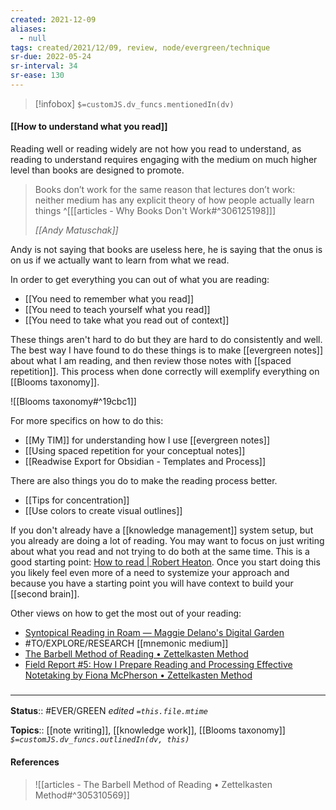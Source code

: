 ```yaml
---
created: 2021-12-09 
aliases:
  - null
tags: created/2021/12/09, review, node/evergreen/technique 
sr-due: 2022-05-24
sr-interval: 34
sr-ease: 130
---
```

> [!infobox]
`$=customJS.dv_funcs.mentionedIn(dv)`

#### [[How to understand what you read]] 

Reading well or reading widely are not
how you read to understand, as
reading to understand requires engaging with the medium on much higher level than books are designed to promote.

> Books don’t work for the same reason that lectures don’t work: neither medium has any explicit theory of how people actually learn things
> ^[[[articles - Why Books Don't Work#^306125198]]]
> 
> <cite>[[Andy Matuschak]]</cite>

Andy is not saying that books are useless here, he is saying that the onus is on us if we actually want to learn from what we read.

In order to get everything you can out of what you are reading:
- [[You need to remember what you read]]
- [[You need to teach yourself what you read]]
- [[You need to take what you read out of context]]

These things aren't hard to do but they are hard to do consistently and well.
The best way I have found to do these things is to make [[evergreen notes]] about what I am reading,
and then review those notes with [[spaced repetition]].
This process when done correctly will exemplify everything on [[Blooms taxonomy]].

![[Blooms taxonomy#^19cbc1]]

For more specifics on how to do this:
- [[My TIM]] for understanding how I use [[evergreen notes]]
- [[Using spaced repetition for your conceptual notes]]
- [[Readwise Export for Obsidian - Templates and Process]]

There are also things you do to make the reading process better.
- [[Tips for concentration]]
- [[Use colors to create visual outlines]] 

If you don't already have a [[knowledge management]] system setup, but you already are doing a lot of reading. You may want to focus on just writing about what you read and not trying to do both at the same time. 
This is a good starting point: [How to read | Robert Heaton](https://robertheaton.com/2018/06/25/how-to-read/).
Once you start doing this you likely feel even more of a need to systemize your approach and because you have a starting point you will have context to build your [[second brain]].

Other views on how to get the most out of your reading:
- [Syntopical Reading in Roam — Maggie Delano's Digital Garden](https://www.maggiedelano.com/garden/syntopical-reading-in-roam)
- #TO/EXPLORE/RESEARCH  [[mnemonic medium]]
- [The Barbell Method of Reading • Zettelkasten Method](https://zettelkasten.de/posts/barbell-method-reading/)
- [Field Report #5: How I Prepare Reading and Processing Effective Notetaking by Fiona McPherson • Zettelkasten Method](https://zettelkasten.de/posts/field-report-5-reading-processing-effective-notetaking-mcpherson/)

### <hr class="footnote"/>

**Status**:: #EVER/GREEN 
*edited `=this.file.mtime`*

**Topics**::  [[note writing]], [[knowledge work]], [[Blooms taxonomy]]
*`$=customJS.dv_funcs.outlinedIn(dv, this)`*

#### References

> ![[articles - The Barbell Method of Reading • Zettelkasten Method#^305310569]]
